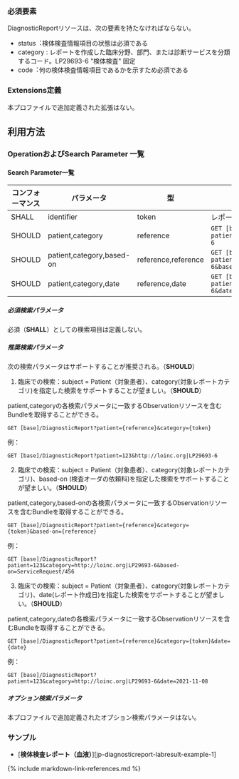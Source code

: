 ### 必須要素
DiagnosticReportリソースは、次の要素を持たなければならない。

 - status︓検体検査情報項目の状態は必須である
 - category : レポートを作成した臨床分野、部門、または診断サービスを分類するコード。LP29693-6 "検体検査" 固定
 - code︓何の検体検査情報項目であるかを示すため必須である


### Extensions定義

 本プロファイルで追加定義された拡張はない。

## 利用方法

### OperationおよびSearch Parameter 一覧
#### Search Parameter一覧

| コンフォーマンス | パラメータ    | 型     | 例                                                           |
| ---------------- | ------------- | ------ | ------------------------------------------------------------ |
| SHALL | identifier | token  | レポートに割り当てられた識別子 | DiagnosticReport.identifier | GET [base]/DiagnosticReport?ET [base]/Patient?identifier=http://myhosptal/observation\|123456 |
| SHOULD | patient,category | reference  | `GET [base]/DiagnosticReport?patient=123&category=http://loinc.org\|LP29693-6` |
| SHOULD | patient,category,based-on | reference,reference  | `GET [base]/DiagnosticReport?patient=123&category=http://loinc.org\|LP29693-6&based-on=ServiceRequest/456` |
| SHOULD | patient,category,date | reference,date  | `GET [base]/Observation?patient=123&categoryhttp://loinc.org\|LP29693-6&date=le2020-12-31` |

##### 必須検索パラメータ

必須（**SHALL**）としての検索項目は定義しない。

##### 推奨検索パラメータ

次の検索パラメータはサポートすることが推奨される。（**SHOULD**）

1. 臨床での検索：subject = Patient（対象患者）、category(対象レポートカテゴリ)を指定した検索をサポートすることが望ましい。（**SHOULD**）


patient,categoryの各検索パラメータに一致するObservationリソースを含むBundleを取得することができる。

   ```
   GET [base]/DiagnosticReport?patient={reference}&category={token}
   ```

   例：

   ```
   GET [base]/DiagnosticReport?patient=123&http://loinc.org|LP29693-6
   ```

2. 臨床での検索：subject = Patient（対象患者）、category(対象レポートカテゴリ)、based-on (検査オーダの依頼科)を指定した検索をサポートすることが望ましい。（**SHOULD**）

patient,category,based-onの各検索パラメータに一致するObservationリソースを含むBundleを取得することができる。

   ```
   GET [base]/DiagnosticReport?patient={reference}&category={token}&based-on={reference}
   ```

   例：

   ```
   GET [base]/DiagnosticReport?patient=123&category=http://loinc.org|LP29693-6&based-on=ServiceRequest/456
   ```

3. 臨床での検索：subject = Patient（対象患者）、category(対象レポートカテゴリ)、date(レポート作成日)を指定した検索をサポートすることが望ましい。（**SHOULD**）


patient,category,dateの各検索パラメータに一致するObservationリソースを含むBundleを取得することができる。

   ```
   GET [base]/DiagnosticReport?patient={reference}&category={token}&date={date}
   ```

   例：

   ```
   GET [base]/DiagnosticReport?patient=123&category=http://loinc.org|LP29693-6&date=2021-11-08
   ```

##### オプション検索パラメータ

 本プロファイルで追加定義されたオプション検索パラメータはない。

### サンプル

* [**検体検査レポート（血液）**][jp-diagnosticreport-labresult-example-1]

{% include markdown-link-references.md %}